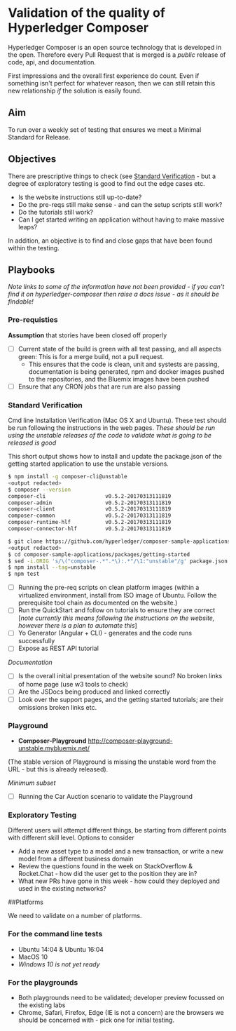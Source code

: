 
# Validation of the quality of Hyperledger Composer

Hyperledger Composer is an open source technology that is developed in the open. Therefore every Pull Request that is merged is a *public* release of code, api, and documentation.

First impressions and the overall first experience do count. Even if something isn't perfect for whatever reason, then we can still retain this new relationship _if_ the solution is easily found.

## Aim
To run over a weekly set of testing that ensures we meet a Minimal Standard for Release.

## Objectives
There are prescriptive things to check (see [Standard Verification](#standard-verification) - but a degree of exploratory testing is good to find out the edge cases etc.

* Is the website instructions still up-to-date?
* Do the pre-reqs still make sense - and can the setup scripts still work?
* Do the tutorials still work?
* Can I get started writing an application without having to make massive leaps?

In addition, an objective is to find and close gaps that have been found within the testing.

## Playbooks

*Note links to some of the information have not been provided - if you can't find it on hyperledger-composer then raise a docs issue - as it should be findable!*

### Pre-requisties

__Assumption__ that stories have been closed off properly

- [ ] Current state of the build is green with all test passing, and all aspects green:  This is for a merge build, not a pull request.
   - This ensures that the code is clean, unit and systests are passing, documentation is being generated, npm and docker images pushed to the repositories, and the Bluemix images have been pushed
- [ ] Ensure that any CRON jobs that are run are also passing

### Standard Verification

Cmd line Installation Verification  (Mac OS X and Ubuntu). These test should be run following the instructions in the web pages.
_These should be run using the unstable releases of the code to validate what is going to be released is good_

This short output shows how to install and update the package.json of the getting started application to use the unstable versions.

```bash
$ npm install -g composer-cli@unstable
<output redacted>
$ composer --version
composer-cli                   v0.5.2-20170313111819
composer-admin                 v0.5.2-20170313111819
composer-client                v0.5.2-20170313111819
composer-common                v0.5.2-20170313111819
composer-runtime-hlf           v0.5.2-20170313111819
composer-connector-hlf         v0.5.2-20170313111819

$ git clone https://github.com/hyperledger/composer-sample-applications.git
<output redacted>
$ cd composer-sample-applications/packages/getting-started
$ sed -i.ORIG 's/\("composer-.*".*\):.*"/\1:"unstable"/g' package.json
$ npm install --tag=unstable
$ npm test

```

- [ ] Running the pre-req scripts on clean platform images (within a virtualized environment, install from ISO image of Ubuntu. Follow the prerequisite tool chain as documented on the website.)
- [ ] Run the QuickStart and follow on tutorials to ensure they are correct [_note currently this means following the instructions on the website, however there is a plan to automate this_]
- [ ] Yo Generator (Angular + CLI) - generates and the code runs successfully
- [ ] Expose as REST API tutorial

*Documentation*

- [ ] Is the overall initial presentation of the website sound?  No broken links of home page (use w3 tools to check)
- [ ] Are the JSDocs being produced and linked correctly
- [ ] Look over the support pages, and the getting started tutorials; are their omissions broken links etc.  

### Playground

- **Composer-Playground** http://composer-playground-unstable.mybluemix.net/

(The stable version of Playground is missing the unstable word from the URL - but this is already released).

*Minimum subset*

 - [ ] Running the Car Auction scenario to validate the Playground

### Exploratory Testing

Different users will attempt different things, be starting from different points with different skill level. Options to consider

 - Add a new asset type to a model and a new transaction, or write a new model from a different business domain
 - Review the questions found in the week on StackOverflow & Rocket.Chat - how did the user get to the position they are in?
 - What new PRs have gone in this week - how could they deployed and used in the existing networks?

##Platforms

We need to validate on a number of platforms.

### For the command line tests

 - Ubuntu 14:04 & Ubuntu 16:04
 - MacOS 10
 - _Windows 10 is not yet ready_

### For the playgrounds

 - Both playgrounds need to be validated; developer preview focussed on the existing labs
 - Chrome, Safari, Firefox, Edge (IE is not a concern) are the browsers we should be concerned with - pick one for initial testing.
